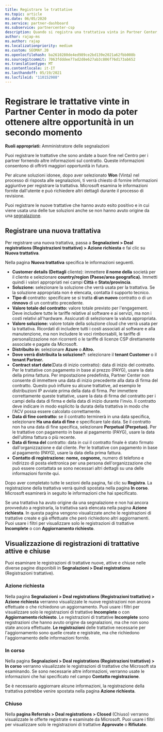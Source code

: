 ```yaml
---
title: Registrare le trattative
ms.topic: article
ms.date: 06/05/2020
ms.service: partner-dashboard
ms.subservice: partnercenter-csp
description: Quando si registra una trattativa vinta in Partner Center, Microsoft offre più opportunità in futuro.
author: rajap-ms
ms.author: rajap
ms.localizationpriority: medium
ms.custom: SEOMAY.20
ms.openlocfilehash: ba2610280de4ed989ce2bd139e2021a62fbb008b
ms.sourcegitcommit: 7063fdddee77ad2d8e627ab3c806f76d173ab652
ms.translationtype: MT
ms.contentlocale: it-IT
ms.lasthandoff: 05/19/2021
ms.locfileid: "110152988"
---
```

# <a name="register-deals-youve-won-in-partner-center-so-you-can-get-more-opportunities-later"></a>Registrare le trattative vinte in Partner Center in modo da poter ottenere altre opportunità in un secondo momento

**Ruoli appropriati:** Amministratore delle segnalazioni

Puoi registrare le trattative che sono andate a buon fine nel Centro per i partner fornendo altre informazioni sul contratto. Queste informazioni consentono di offrirti maggiori opportunità in futuro.

Per alcune soluzioni idonee, dopo aver selezionato **Won** (Vinta) nel processo di risposta alle segnalazioni, [](manage-leads.md)ti verrà chiesto di fornire informazioni aggiuntive per registrare la trattativa. Microsoft esamina le informazioni fornite dall'utente e può richiedere altri dettagli durante il processo di revisione.

Puoi registrare le nuove trattative che hanno avuto esito positivo e in cui viene usata una delle tue soluzioni anche se non hanno avuto origine da una [segnalazione](referrals.md). 

## <a name="register-a-new-deal"></a>Registrare una nuova trattativa

Per registrare una nuova trattativa, passa a **Segnalazioni > Deal registrations (Registrazioni trattative) > Azione richiesta** e fai clic su **Nuova trattativa**.

Nella pagina **Nuova trattativa** specifica le informazioni seguenti.

- **Customer details (Dettagli** cliente): immettere **il nome della** società per il cliente e selezionare **country/region (Paese/area geografica).** Immetti quindi i valori appropriati nei campi **Città** e **Stato/provincia**.
- **Soluzione:** selezionare la soluzione che verrà usata per la trattativa. Se la soluzione appropriata non è elencata, contatta il supporto tecnico.
- **Tipo di** contratto: specificare se si tratta **di un nuovo** contratto o di un **rinnovo** di un contratto precedente.
- **Valore totale del contratto:** valore totale previsto per l'engagement. Deve includere tutte le tariffe relative al software e ai servizi, ma non i costi relativi all'hardware. Assicurati di selezionare la valuta appropriata.
- **Valore soluzione:** valore totale della soluzione cloud che verrà usata per la trattativa. Ricordati di includere tutti i costi associati al software e alla manutenzione, ma non includere le voci rimborsabili, le tariffe di personalizzazione non ricorrenti o le tariffe di licenze CSP direttamente associate e pagate da Microsoft.
- **Distribuito in**: selezionare **Azure** o **Altro.**
- **Dove verrà distribuita la soluzione?**: selezionare il **tenant Customer** o il **tenant Partner.**
- **Contract start date**(Data di inizio contratto): data di inizio del contratto. Per le trattative con pagamento in base al prezzo (PAYG), usare la data della prima fattura. Per impostazione predefinita, Partner Center non consente di immettere una data di inizio precedente alla data di firma del contratto. Questo può influire su alcune trattative, ad esempio le distribuzioni IP avviate prima della data di firma. Per immettere correttamente queste trattative, usare la  data di firma del contratto per i campi della data di firma e della data di inizio durante l'invio. Il contratto deve indicare in modo esplicito la durata della trattativa in modo che l'ACV possa essere calcolato correttamente.
- **Data di fine contratto:** se il contratto terminerà in una data specifica, selezionare **Ha una data di fine** e specificare tale data. Se il contratto non ha una data di fine specifica, selezionare **Perpetual (Perpetuo).** Per le trattative con pagamento in base al pagamento (PAYG), usare la data dell'ultima fattura o più recente.
- **Data di firma del** contratto: data in cui il contratto finale è stato firmato dall'organizzazione e dal cliente. Per le trattative con pagamento in base al pagamento (PAYG), usare la data della prima fattura.
- **Contatto di registrazione:** **nome,**  **cognome,** numero  di telefono e indirizzo di posta elettronica per una persona dell'organizzazione che può essere contattata se sono necessari altri dettagli su una delle informazioni fornite qui.

Dopo aver completato tutte le sezioni della pagina, fai clic su **Registra**. La registrazione della trattativa verrà quindi spostata nella pagina **In corso**. Microsoft esaminerà in seguito le informazioni che hai specificato.

Se una trattativa ha avuto origine da una segnalazione e non hai ancora provveduto a registrarla, la trattativa sarà elencata nella pagina **Azione richiesta**. In questa pagina vengono visualizzate anche le registrazioni di trattative create e già effettuate che però richiedono altri aggiornamenti. Puoi usare i filtri per visualizzare solo le registrazioni di trattative **Incomplete** o con **Aggiornamento richiesto**.

## <a name="viewing-active-and-closed-deal-registrations"></a>Visualizzazione di registrazioni di trattative attive e chiuse

Puoi esaminare le registrazioni di trattative nuove, attive e chiuse nelle diverse pagine disponibili in **Segnalazioni > Deal registrations** (Registrazioni trattative).

### <a name="action-required"></a>Azione richiesta

Nella pagina **Segnalazioni > Deal registrations (Registrazioni trattative) > Azione richiesta** verranno visualizzate le nuove registrazioni non ancora effettuate o che richiedono un aggiornamento. Puoi usare i filtri per visualizzare solo le registrazioni di trattative **Incomplete** o con **Aggiornamento richiesto**. Le registrazioni di trattative **Incomplete** sono registrazioni che hanno avuto origine da segnalazioni, ma che non sono state ancora effettuate. **Le registrazioni** delle trattative necessarie per l'aggiornamento sono quelle create e registrate, ma che richiedono l'aggiornamento delle informazioni fornite.

### <a name="in-progress"></a>In corso

Nella pagina **Segnalazioni > Deal registrations (Registrazioni trattative) > In corso** verranno visualizzate le registrazioni di trattative che Microsoft sta esaminando. Se sono necessarie altre informazioni, verranno usate le informazioni che hai specificato nel campo **Contatto registrazione**.

Se è necessario aggiornare alcune informazioni, la registrazione della trattativa potrebbe venire spostata nella pagina **Azione richiesta**.

### <a name="closed"></a>Chiuso

Nella **pagina Referrals > Deal registrations > Closed** (Chiuso) verranno visualizzate le offerte registrate e esaminate da Microsoft. Puoi usare i filtri per visualizzare solo le registrazioni di trattative **Approvate** o **Rifiutate**.
